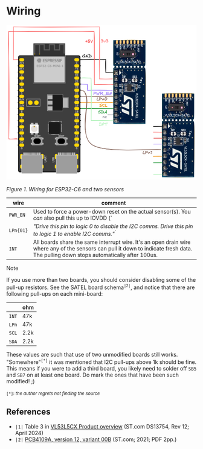 # Wiring

![](.images/wiring2.png)

*Figure 1. Wiring for ESP32-C6 and two sensors*

|wire|comment|
|---|---|
|`PWR_EN`|Used to force a power-down reset on the actual sensor(s). You *can* also pull this up to IOVDD (`|1|` suggests 47k), but the author has noticed it being more reliable to hard-reset the sensors at the start of each run.|
|`LPn{01}`|*"Drive this pin to logic 0 to disable the I2C comms. Drive this pin to logic 1 to enable I2C comms."*<sup>`|1|`</sup><p />In particular, the pin *doesn't seem to have anything to do with the Low Power mode, despite its name.*|
|`INT`|All boards share the same interrupt wire. It's an open drain wire where any of the sensors can pull it down to indicate fresh data. The pulling down stops automatically after 100us.|

> [!NOTE]
>If you use more than two boards, you should consider disabling some of the pull-up resistors. See the SATEL board schema<sup>`|2|`</sup>, and notice that there are following pull-ups on each mini-board:
>
>||ohm|
>|---|---|
>|`INT`|47k|
>|`LPn`|47k|
>|`SCL`|2.2k|
>|`SDA`|2.2k|
>
>These values are such that use of two unmodified boards still works. "Somewhere"<sup>`[*]`</sup> it was mentioned that I2C pull-ups above 1k should be fine. This means if you were to add a third board, you likely need to solder off `SB5` and `SB7` on at least one board. Do mark the ones that have been such modified! ;)
>
><small>`[*]`: *the author regrets not finding the source*</small>

## References

- `|1|` Table 3 in [VL53L5CX Product overview](https://www.st.com/resource/en/datasheet/vl53l5cx.pdf) (ST.com DS13754, Rev 12; April 2024)
- `|2|` [PCB4109A, version 12, variant 00B](https://www.st.com/resource/en/schematic_pack/pcb4109a-00b-sch012.pdf) (ST.com; 2021; PDF 2pp.)

